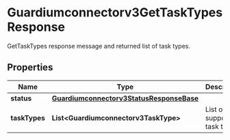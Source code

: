 

# Guardiumconnectorv3GetTaskTypesResponse

GetTaskTypes response message and returned list of task types.

## Properties

| Name | Type | Description | Notes |
|------------ | ------------- | ------------- | -------------|
|**status** | [**Guardiumconnectorv3StatusResponseBase**](Guardiumconnectorv3StatusResponseBase.md) |  |  [optional] |
|**taskTypes** | **List&lt;Guardiumconnectorv3TaskType&gt;** | List of supported task types. |  [optional] |



